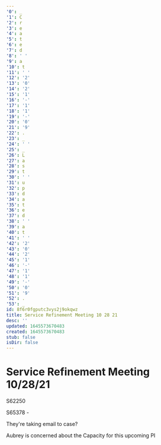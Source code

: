 ```yaml
---
'0': _
'1': C
'2': r
'3': e
'4': a
'5': t
'6': e
'7': d
'8': ' '
'9': a
'10': t
'11': ' '
'12': '2'
'13': '0'
'14': '2'
'15': '1'
'16': '-'
'17': '1'
'18': '1'
'19': '-'
'20': '0'
'21': '9'
'22': .
'23': _
'24': ' '
'25': _
'26': L
'27': a
'28': s
'29': t
'30': ' '
'31': u
'32': p
'33': d
'34': a
'35': t
'36': e
'37': d
'38': ' '
'39': a
'40': t
'41': ' '
'42': '2'
'43': '0'
'44': '2'
'45': '1'
'46': '-'
'47': '1'
'48': '1'
'49': '-'
'50': '0'
'51': '9'
'52': .
'53': _
id: 8f6r0fgputc3vys2j9okqwz
title: Service Refinement Meeting 10 28 21
desc: ''
updated: 1645573670483
created: 1645573670483
stub: false
isDir: false
---
```


# Service Refinement Meeting 10/28/21


S62250

S65378
\-

They're taking email to case?

Aubrey is concerned about the Capacity for this upcoming PI

